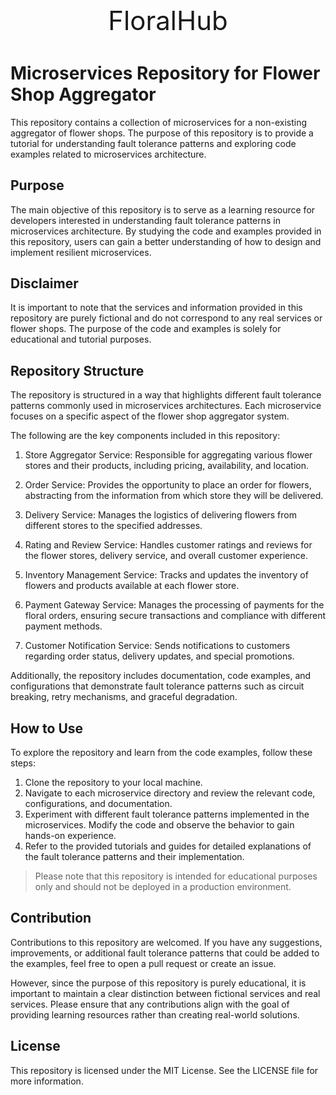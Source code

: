 <p style="text-align:center;font-size: 3em">FloralHub</p>

# Microservices Repository for Flower Shop Aggregator

This repository contains a collection of microservices for a non-existing aggregator of flower shops. The purpose of this repository is to provide a tutorial for understanding fault tolerance patterns and exploring code examples related to microservices architecture.

## Purpose
The main objective of this repository is to serve as a learning resource for developers interested in understanding fault tolerance patterns in microservices architecture. By studying the code and examples provided in this repository, users can gain a better understanding of how to design and implement resilient microservices.

## Disclaimer
It is important to note that the services and information provided in this repository are purely fictional and do not correspond to any real services or flower shops. The purpose of the code and examples is solely for educational and tutorial purposes.

## Repository Structure
The repository is structured in a way that highlights different fault tolerance patterns commonly used in microservices architectures. Each microservice focuses on a specific aspect of the flower shop aggregator system.

The following are the key components included in this repository:

1. Store Aggregator Service: Responsible for aggregating various flower stores and their products, including pricing, availability, and location.

2. Order Service: Provides the opportunity to place an order for flowers, abstracting from the information from which store they will be delivered. 

3. Delivery Service: Manages the logistics of delivering flowers from different stores to the specified addresses.

4. Rating and Review Service: Handles customer ratings and reviews for the flower stores, delivery service, and overall customer experience.

5. Inventory Management Service: Tracks and updates the inventory of flowers and products available at each flower store.

6. Payment Gateway Service: Manages the processing of payments for the floral orders, ensuring secure transactions and compliance with different payment methods.

7. Customer Notification Service: Sends notifications to customers regarding order status, delivery updates, and special promotions.

Additionally, the repository includes documentation, code examples, and configurations that demonstrate fault tolerance patterns such as circuit breaking, retry mechanisms, and graceful degradation.

## How to Use
To explore the repository and learn from the code examples, follow these steps:

1. Clone the repository to your local machine.
2. Navigate to each microservice directory and review the relevant code, configurations, and documentation.
3. Experiment with different fault tolerance patterns implemented in the microservices. Modify the code and observe the behavior to gain hands-on experience.
4. Refer to the provided tutorials and guides for detailed explanations of the fault tolerance patterns and their implementation.

> Please note that this repository is intended for educational purposes only and should not be deployed in a production environment.

## Contribution
Contributions to this repository are welcomed. If you have any suggestions, improvements, or additional fault tolerance patterns that could be added to the examples, feel free to open a pull request or create an issue.

However, since the purpose of this repository is purely educational, it is important to maintain a clear distinction between fictional services and real services. Please ensure that any contributions align with the goal of providing learning resources rather than creating real-world solutions.

## License
This repository is licensed under the MIT License. See the LICENSE file for more information.
